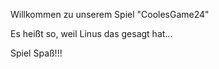 Willkommen zu unserem Spiel "CoolesGame24"

Es heißt so, weil Linus das gesagt hat...

Spiel Spaß!!!
